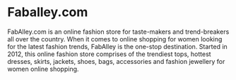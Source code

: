 # Faballey.com
FabAlley.com is an online fashion store for taste-makers and trend-breakers all over the country. When it comes to online shopping for women looking for the latest fashion trends, FabAlley is the one-stop destination. Started in 2012, this online fashion store comprises of the trendiest tops, hottest dresses, skirts, jackets, shoes, bags, accessories and fashion jewellery for women online shopping.
